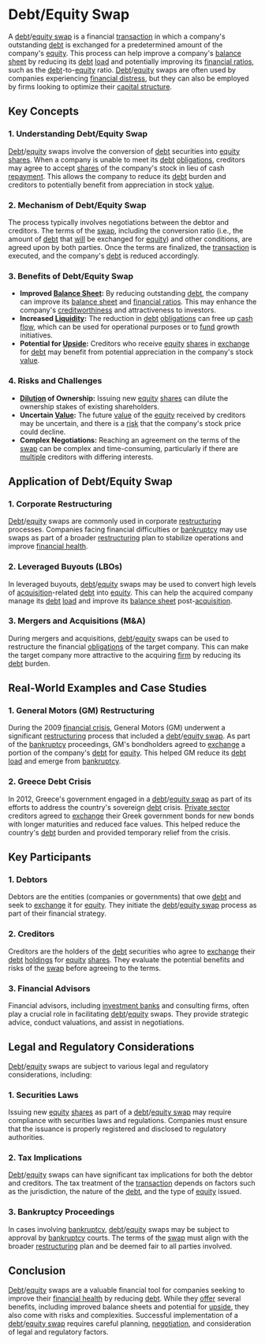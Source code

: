 # Debt/Equity Swap

A [debt](../d/debt.md)/[equity swap](../e/equity_swap.md) is a financial [transaction](../t/transaction.md) in which a company's outstanding [debt](../d/debt.md) is exchanged for a predetermined amount of the company's [equity](../e/equity.md). This process can help improve a company's [balance sheet](../b/balance_sheet.md) by reducing its [debt](../d/debt.md) [load](../l/load.md) and potentially improving its [financial ratios](../f/financial_ratios.md), such as the [debt](../d/debt.md)-to-[equity](../e/equity.md) ratio. [Debt](../d/debt.md)/[equity](../e/equity.md) swaps are often used by companies experiencing [financial distress](../f/financial_distress.md), but they can also be employed by firms looking to optimize their [capital structure](../c/capital_structure.md).

## Key Concepts

### 1. Understanding Debt/Equity Swap

[Debt](../d/debt.md)/[equity](../e/equity.md) swaps involve the conversion of [debt](../d/debt.md) securities into [equity](../e/equity.md) [shares](../s/shares.md). When a company is unable to meet its [debt](../d/debt.md) [obligations](../o/obligation.md), creditors may agree to accept [shares](../s/shares.md) of the company's stock in lieu of cash [repayment](../r/repayment.md). This allows the company to reduce its [debt](../d/debt.md) burden and creditors to potentially benefit from appreciation in stock [value](../v/value.md).

### 2. Mechanism of Debt/Equity Swap

The process typically involves negotiations between the debtor and creditors. The terms of the [swap](../s/swap.md), including the conversion ratio (i.e., the amount of [debt](../d/debt.md) that [will](../w/will.md) be exchanged for [equity](../e/equity.md)) and other conditions, are agreed upon by both parties. Once the terms are finalized, the [transaction](../t/transaction.md) is executed, and the company's [debt](../d/debt.md) is reduced accordingly.

### 3. Benefits of Debt/Equity Swap

- **Improved [Balance Sheet](../b/balance_sheet.md):** By reducing outstanding [debt](../d/debt.md), the company can improve its [balance sheet](../b/balance_sheet.md) and [financial ratios](../f/financial_ratios.md). This may enhance the company's [creditworthiness](../c/creditworthiness.md) and attractiveness to investors.
- **Increased [Liquidity](../l/liquidity.md):** The reduction in [debt](../d/debt.md) [obligations](../o/obligation.md) can free up [cash flow](../c/cash_flow.md), which can be used for operational purposes or to [fund](../f/fund.md) growth initiatives.
- **Potential for [Upside](../u/upside.md):** Creditors who receive [equity](../e/equity.md) [shares](../s/shares.md) in [exchange](../e/exchange.md) for [debt](../d/debt.md) may benefit from potential appreciation in the company's stock [value](../v/value.md).

### 4. Risks and Challenges

- **[Dilution](../d/dilution.md) of Ownership:** Issuing new [equity](../e/equity.md) [shares](../s/shares.md) can dilute the ownership stakes of existing shareholders.
- **Uncertain [Value](../v/value.md):** The future [value](../v/value.md) of the [equity](../e/equity.md) received by creditors may be uncertain, and there is a [risk](../r/risk.md) that the company's stock price could decline.
- **Complex Negotiations:** Reaching an agreement on the terms of the [swap](../s/swap.md) can be complex and time-consuming, particularly if there are [multiple](../m/multiple.md) creditors with differing interests.

## Application of Debt/Equity Swap

### 1. Corporate Restructuring

[Debt](../d/debt.md)/[equity](../e/equity.md) swaps are commonly used in corporate [restructuring](../r/restructuring.md) processes. Companies facing financial difficulties or [bankruptcy](../b/bankruptcy.md) may use swaps as part of a broader [restructuring](../r/restructuring.md) plan to stabilize operations and improve [financial health](../f/financial_health.md).

### 2. Leveraged Buyouts (LBOs)

In leveraged buyouts, [debt](../d/debt.md)/[equity](../e/equity.md) swaps may be used to convert high levels of [acquisition](../a/acquisition.md)-related [debt](../d/debt.md) into [equity](../e/equity.md). This can help the acquired company manage its [debt](../d/debt.md) [load](../l/load.md) and improve its [balance sheet](../b/balance_sheet.md) post-[acquisition](../a/acquisition.md).

### 3. Mergers and Acquisitions (M&A)

During mergers and acquisitions, [debt](../d/debt.md)/[equity](../e/equity.md) swaps can be used to restructure the financial [obligations](../o/obligation.md) of the target company. This can make the target company more attractive to the acquiring [firm](../f/firm.md) by reducing its [debt](../d/debt.md) burden.

## Real-World Examples and Case Studies

### 1. General Motors (GM) Restructuring

During the 2009 [financial crisis](../f/financial_crisis.md), General Motors (GM) underwent a significant [restructuring](../r/restructuring.md) process that included a [debt](../d/debt.md)/[equity swap](../e/equity_swap.md). As part of the [bankruptcy](../b/bankruptcy.md) proceedings, GM's bondholders agreed to [exchange](../e/exchange.md) a portion of the company's [debt](../d/debt.md) for [equity](../e/equity.md). This helped GM reduce its [debt](../d/debt.md) [load](../l/load.md) and emerge from [bankruptcy](../b/bankruptcy.md).

### 2. Greece Debt Crisis

In 2012, Greece's government engaged in a [debt](../d/debt.md)/[equity swap](../e/equity_swap.md) as part of its efforts to address the country's sovereign [debt](../d/debt.md) crisis. [Private sector](../p/private_sector.md) creditors agreed to [exchange](../e/exchange.md) their Greek government bonds for new bonds with longer maturities and reduced face values. This helped reduce the country's [debt](../d/debt.md) burden and provided temporary relief from the crisis.

## Key Participants

### 1. Debtors

Debtors are the entities (companies or governments) that owe [debt](../d/debt.md) and seek to [exchange](../e/exchange.md) it for [equity](../e/equity.md). They initiate the [debt](../d/debt.md)/[equity swap](../e/equity_swap.md) process as part of their financial strategy.

### 2. Creditors

Creditors are the holders of the [debt](../d/debt.md) securities who agree to [exchange](../e/exchange.md) their [debt](../d/debt.md) [holdings](../h/holdings.md) for [equity](../e/equity.md) [shares](../s/shares.md). They evaluate the potential benefits and risks of the [swap](../s/swap.md) before agreeing to the terms.

### 3. Financial Advisors

Financial advisors, including [investment banks](../i/investment_bank_(ib).md) and consulting firms, often play a crucial role in facilitating [debt](../d/debt.md)/[equity](../e/equity.md) swaps. They provide strategic advice, conduct valuations, and assist in negotiations.

## Legal and Regulatory Considerations

[Debt](../d/debt.md)/[equity](../e/equity.md) swaps are subject to various legal and regulatory considerations, including:

### 1. Securities Laws

Issuing new [equity](../e/equity.md) [shares](../s/shares.md) as part of a [debt](../d/debt.md)/[equity swap](../e/equity_swap.md) may require compliance with securities laws and regulations. Companies must ensure that the issuance is properly registered and disclosed to regulatory authorities.

### 2. Tax Implications

[Debt](../d/debt.md)/[equity](../e/equity.md) swaps can have significant tax implications for both the debtor and creditors. The tax treatment of the [transaction](../t/transaction.md) depends on factors such as the jurisdiction, the nature of the [debt](../d/debt.md), and the type of [equity](../e/equity.md) issued.

### 3. Bankruptcy Proceedings

In cases involving [bankruptcy](../b/bankruptcy.md), [debt](../d/debt.md)/[equity](../e/equity.md) swaps may be subject to approval by [bankruptcy](../b/bankruptcy.md) courts. The terms of the [swap](../s/swap.md) must align with the broader [restructuring](../r/restructuring.md) plan and be deemed fair to all parties involved.

## Conclusion

[Debt](../d/debt.md)/[equity](../e/equity.md) swaps are a valuable financial tool for companies seeking to improve their [financial health](../f/financial_health.md) by reducing [debt](../d/debt.md). While they [offer](../o/offer.md) several benefits, including improved balance sheets and potential for [upside](../u/upside.md), they also come with risks and complexities. Successful implementation of a [debt](../d/debt.md)/[equity swap](../e/equity_swap.md) requires careful planning, [negotiation](../n/negotiation.md), and consideration of legal and regulatory factors.